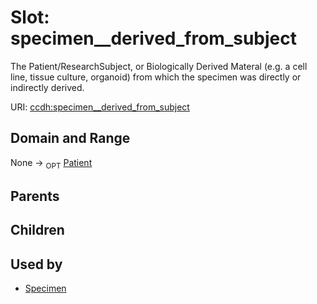 
# Slot: specimen__derived_from_subject


The Patient/ResearchSubject, or Biologically Derived Materal (e.g. a cell line, tissue culture, organoid) from which the specimen was directly or indirectly derived.

URI: [ccdh:specimen__derived_from_subject](https://example.org/ccdh/specimen__derived_from_subject)


## Domain and Range

None ->  <sub>OPT</sub> [Patient](../classes/Patient.md)

## Parents


## Children


## Used by

 * [Specimen](../classes/Specimen.md)
